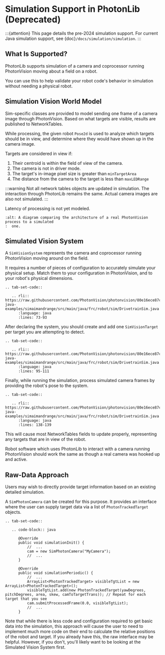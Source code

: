 # Simulation Support in PhotonLib (Deprecated)

:::{attention}
This page details the pre-2024 simulation support. For current Java simulation support, see {doc}`/docs/simulation/simulation`.
:::

## What Is Supported?

PhotonLib supports simulation of a camera and coprocessor running PhotonVision moving about a field on a robot.

You can use this to help validate your robot code's behavior in simulation without needing a physical robot.

## Simulation Vision World Model

Sim-specific classes are provided to model sending one frame of a camera image through PhotonVision. Based on what targets are visible, results are published to NetworkTables.

While processing, the given robot `Pose2d` is used to analyze which targets should be in view, and determine where they would have shown up in the camera image.

Targets are considered in view if:

1. Their centroid is within the field of view of the camera.
2. The camera is not in driver mode.
3. The target's in-image pixel size is greater than `minTargetArea`
4. The distance from the camera to the target is less than `maxLEDRange`

:::warning
Not all network tables objects are updated in simulation. The interaction through PhotonLib remains the same. Actual camera images are also not simulated.
:::

Latency of processing is not yet modeled.

```{image} diagrams/SimArchitecture-deprecated.drawio.svg
:alt: A diagram comparing the architecture of a real PhotonVision process to a simulated
:  one.
```

## Simulated Vision System

A `SimVisionSystem` represents the camera and coprocessor running PhotonVision moving around on the field.

It requires a number of pieces of configuration to accurately simulate your physical setup. Match them to your configuration in PhotonVision, and to your robot's physical dimensions.

```{eval-rst}
.. tab-set-code::

   .. rli:: https://raw.githubusercontent.com/PhotonVision/photonvision/80e16ece87c735e30755dea271a56a2ce217b588/photonlib-java-examples/simaimandrange/src/main/java/frc/robot/sim/DrivetrainSim.java
      :language: java
      :lines: 73-93
```

After declaring the system, you should create and add one `SimVisionTarget` per target you are attempting to detect.

```{eval-rst}
.. tab-set-code::

   .. rli:: https://raw.githubusercontent.com/PhotonVision/photonvision/80e16ece87c735e30755dea271a56a2ce217b588/photonlib-java-examples/simaimandrange/src/main/java/frc/robot/sim/DrivetrainSim.java
      :language: java
      :lines: 95-111
```

Finally, while running the simulation, process simulated camera frames by providing the robot's pose to the system.

```{eval-rst}
.. tab-set-code::

   .. rli:: https://raw.githubusercontent.com/PhotonVision/photonvision/80e16ece87c735e30755dea271a56a2ce217b588/photonlib-java-examples/simaimandrange/src/main/java/frc/robot/sim/DrivetrainSim.java
      :language: java
      :lines: 138-139
```

This will cause most NetworkTables fields to update properly, representing any targets that are in view of the robot.

Robot software which uses PhotonLib to interact with a camera running PhotonVision should work the same as though a real camera was hooked up and active.

## Raw-Data Approach

Users may wish to directly provide target information based on an existing detailed simulation.

A `SimPhotonCamera` can be created for this purpose. It provides an interface where the user can supply target data via a list of `PhotonTrackedTarget` objects.

```{eval-rst}
.. tab-set-code::

   .. code-block:: java

      @Override
      public void simulationInit() {
          //  ...
          cam = new SimPhotonCamera("MyCamera");
          //  ...
      }

      @Override
      public void simulationPeriodic() {
          //  ...
          ArrayList<PhotonTrackedTarget> visibleTgtList = new ArrayList<PhotonTrackedTarget>();
          visibleTgtList.add(new PhotonTrackedTarget(yawDegrees, pitchDegrees, area, skew, camToTargetTrans)); // Repeat for each target that you see
          cam.submitProcessedFrame(0.0, visibleTgtList);
          //  ...
      }
```

Note that while there is less code and configuration required to get basic data into the simulation, this approach will cause the user to need to implement much more code on their end to calculate the relative positions of the robot and target. If you already have this, the raw interface may be helpful. However, if you don't, you'll likely want to be looking at the Simulated Vision System first.
